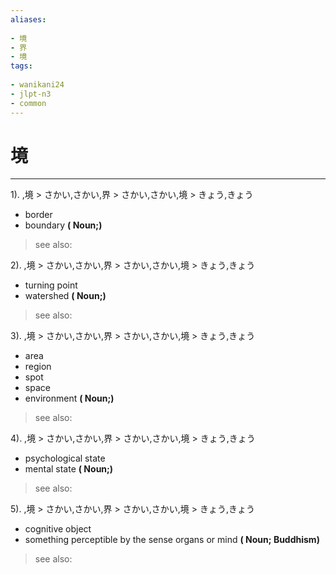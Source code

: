 ```yaml
---
aliases:
    
- 境
- 界
- 境
tags:
    
- wanikani24
- jlpt-n3
- common
---
```


# 境
---
1).
,境 > さかい,さかい,界 > さかい,さかい,境 > きょう,きょう

- border
- boundary
**( Noun;)**
> see also: 
            
2).
,境 > さかい,さかい,界 > さかい,さかい,境 > きょう,きょう

- turning point
- watershed
**( Noun;)**
> see also: 
            
3).
,境 > さかい,さかい,界 > さかい,さかい,境 > きょう,きょう

- area
- region
- spot
- space
- environment
**( Noun;)**
> see also: 
            
4).
,境 > さかい,さかい,界 > さかい,さかい,境 > きょう,きょう

- psychological state
- mental state
**( Noun;)**
> see also: 
            
5).
,境 > さかい,さかい,界 > さかい,さかい,境 > きょう,きょう

- cognitive object
- something perceptible by the sense organs or mind
**( Noun; Buddhism)**
> see also: 
            